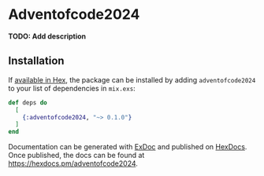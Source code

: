 # Adventofcode2024

**TODO: Add description**

## Installation

If [available in Hex](https://hex.pm/docs/publish), the package can be installed
by adding `adventofcode2024` to your list of dependencies in `mix.exs`:

```elixir
def deps do
  [
    {:adventofcode2024, "~> 0.1.0"}
  ]
end
```

Documentation can be generated with [ExDoc](https://github.com/elixir-lang/ex_doc)
and published on [HexDocs](https://hexdocs.pm). Once published, the docs can
be found at <https://hexdocs.pm/adventofcode2024>.

